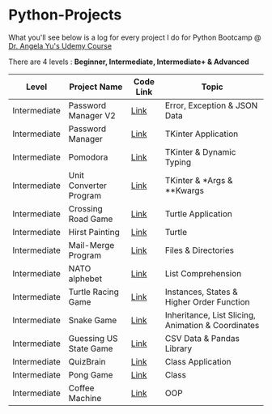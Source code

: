 # Python-Projects
What you'll see below is a log for every project I do for Python Bootcamp @ [Dr. Angela Yu's Udemy Course](https://www.udemy.com/course/100-days-of-code/)

There are 4 levels : **Beginner, Intermediate, Intermediate+ & Advanced**

| Level | Project Name | Code Link | Topic | 
|-------|--------------|-----------| ------|
|Intermediate| Password Manager V2| [Link](https://github.com/kaiyuan2000/Python-Projects/tree/main/Intermediate/Password%20Manager%20V2) | Error, Exception & JSON Data |
|Intermediate | Password Manager | [Link](https://github.com/kaiyuan2000/Python-Projects/tree/main/Intermediate/Password%20Manager) | TKinter Application |
|Intermediate | Pomodora | [Link](https://github.com/kaiyuan2000/Python-Projects/tree/main/Intermediate/Pomodora) | TKinter & Dynamic Typing |
|Intermediate | Unit Converter Program | [Link](https://github.com/kaiyuan2000/Python-Projects/tree/main/Intermediate/Unit%20Convertor) | TKinter & *Args & **Kwargs
|Intermediate | Crossing Road Game | [Link](https://github.com/kaiyuan2000/Python-Projects/tree/main/Intermediate/Crossing%20Road)| Turtle Application |
|Intermediate | Hirst Painting | [Link](https://github.com/kaiyuan2000/Python-Projects/tree/main/Intermediate/Hirst%20Painting) |Turtle | 
|Intermediate | Mail-Merge Program | [Link](https://github.com/kaiyuan2000/Python-Projects/tree/main/Intermediate/Mail-Merge) | Files & Directories | 
|Intermediate | NATO alphebet | [Link](https://github.com/kaiyuan2000/Python-Projects/tree/main/Intermediate/NATO%20Alphebet) | List Comprehension |
|Intermediate | Turtle Racing Game | [Link](https://github.com/kaiyuan2000/Python-Projects/tree/main/Intermediate/Turtle%20Racing%20Game) | Instances, States & Higher Order Function |
|Intermediate | Snake Game | [Link](https://github.com/kaiyuan2000/Python-Projects/tree/main/Intermediate/Snake%20Game) | Inheritance, List Slicing, Animation & Coordinates |
|Intermediate | Guessing US State Game | [Link](https://github.com/kaiyuan2000/Python-Projects/tree/main/Intermediate/US%20State%20Game) | CSV Data & Pandas Library|
|Intermediate | QuizBrain | [Link](https://github.com/kaiyuan2000/Python-Projects/tree/main/Intermediate/QuizBrain) | Class Application | 
|Intermediate | Pong Game | [Link](https://github.com/kaiyuan2000/Python-Projects/tree/main/Intermediate/Pong%20Game) | Class | 
| Intermediate | Coffee Machine | [Link](https://github.com/kaiyuan2000/Python-Projects/tree/main/Intermediate/Coffee%20Machine%20in%20OOP) | OOP |

